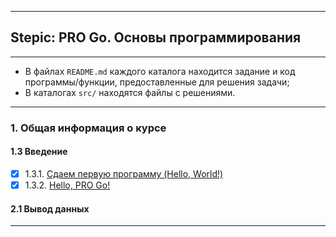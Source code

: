 ___
## Stepic: PRO Go. Основы программирования
___

* В файлах `README.md` каждого каталога находится задание и код программы/функции, предоставленные для решения задачи;
* В каталогах `src/` находятся файлы с решениями.

---
### 1. Общая информация о курсе
#### 1.3 Введение
- [x] 1.3.1. [Сдаем первую программу (Hello, World!)](https://github.com/BalamutAndrey/)
- [x] 1.3.2. [Hello, PRO Go!](https://github.com/BalamutAndrey/)
#### 2.1 Вывод данных
---